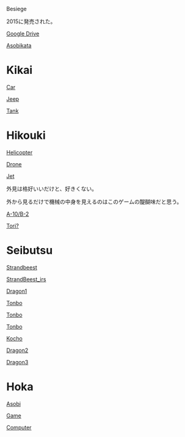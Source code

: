 Besiege

2015に発売された。

[Google Drive](https://drive.google.com/drive/folders/1A8KfKwEi3Fxmx4R6suhj5CiNM6cl90aB?usp=sharing)

[Asobikata](https://youtu.be/o2DvVTNkGvc?t=39)

# Kikai

[Car](https://www.reddit.com/r/Besiege/comments/wjnzd7/anybody_else_have_that_one_machine_they_get_in/)

[Jeep](https://www.reddit.com/r/Besiege/comments/v4m0tc/pretty_proud_of_this_car_i_made_its_meant_to/)

[Tank](https://youtu.be/kC7VIm6YYok?t=156)

# Hikouki

[Helicopter](https://www.reddit.com/r/Besiege/comments/s51csb/vanilla_coaxial_swashplate_helicopter_wflaming/)

[Drone](https://www.reddit.com/r/Besiege/comments/sxo65l/my_best_organic_yet_introducing_the_cerberus/)

[Jet](https://www.reddit.com/r/Besiege/comments/vixzlb/f16_floating_cube_challenge/)

外見は格好いいだけと、好きくない。

外から見るだけで機械の中身を見えるのはこのゲームの醍醐味だと思う。

[A-10/B-2](https://www.bilibili.com/video/BV1is411B77L?share_source=copy_web&vd_source=4ad754697eb6b44ba0fe17f25b853b5f&t=719)

[Tori?](https://youtu.be/m9Ze6twapSM?t=40)

# Seibutsu

[Strandbeest](https://www.reddit.com/r/Besiege/comments/wplt5g/strandbeest/)

[StrandBeest_irs](https://youtu.be/LewVEF2B_pM)

[Dragon1](https://www.reddit.com/r/Besiege/comments/2wj2go/here_be_dragons/)

[Tonbo](https://www.reddit.com/r/Besiege/comments/wz0jxe/my_dragonfly_inspired_abomination_id_like_some/)

[Tonbo](https://tieba.baidu.com/p/4233566608?pn=1)

[Tonbo](https://www.bilibili.com/video/BV1Vs411x7Wa?share_source=copy_web&vd_source=4ad754697eb6b44ba0fe17f25b853b5f&t=194)

[Kocho](https://youtu.be/Nx7ZYQDphiM?t=996)

[Dragon2](https://youtu.be/T7nFxHM8BEA)

[Dragon3](https://tieba.baidu.com/p/6440193323?pid=129330799709&cid=0#129330799709)

# Hoka

[Asobi](https://www.reddit.com/r/Besiege/comments/2xo40q/found_this_in_the_steam_community/)

[Game](https://www.reddit.com/r/Besiege/comments/qiruqr/finished_a_pinball_replication_in_besiege/)

[Computer](https://www.reddit.com/r/Besiege/comments/qonz6q/4bit_mechanical_adder/)
